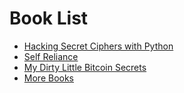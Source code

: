 # Book List
- [Hacking Secret Ciphers with Python](http://inventwithpython.com/hackingciphers.pdf)
- [Self Reliance](https://emersoncentral.com/ebook/Self-Reliance.pdf)
- [My Dirty Little Bitcoin Secrets](https://99bitcoins.com/My_Dirty_Little_Bitcoin_Secrets.pdf)
- [More Books](https://github.com/hossainel/bibanon/tree/master/Books)
